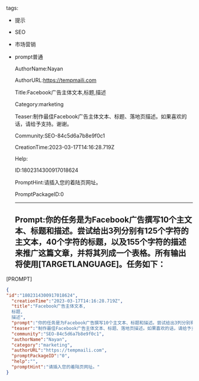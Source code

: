   tags: 
- 提示
- SEO
- 市场营销
- prompt普通

  AuthorName:Nayan

  AuthorURL:https://tempmaili.com

  Title:Facebook广告主体文本,标题,描述

  Category:marketing

  Teaser:制作最佳Facebook广告主体文本、标题、落地页描述。如果喜欢的话，请给予支持。谢谢。

  Community:SEO-84c5d6a7b8e9f0c1

  CreationTime:2023-03-17T14:16:28.719Z

  Help:

  ID:1802314300917018624

  PromptHint:请插入您的着陆页网址。

  PromptPackageID:0

  ---

  ## Prompt:你的任务是为Facebook广告撰写10个主文本、标题和描述。尝试给出3列分别有125个字符的主文本，40个字符的标题，以及155个字符的描述来推广这篇文章，并将其列成一个表格。所有输出将使用[TARGETLANGUAGE]。任务如下：
[PROMPT]

  ```json
  {
  "id":"1802314300917018624",
    "creationTime":"2023-03-17T14:16:28.719Z",
    "title":"Facebook广告主体文本,
    标题,
    描述",
    "prompt":"你的任务是为Facebook广告撰写10个主文本、标题和描述。尝试给出3列分别有125个字符的主文本，40个字符的标题，以及155个字符的描述来推广这篇文章，并将其列成一个表格。所有输出将使用[TARGETLANGUAGE]。任务如下：\n[PROMPT]",
    "teaser":"制作最佳Facebook广告主体文本、标题、落地页描述。如果喜欢的话，请给予支持。谢谢。",
    "community":"SEO-84c5d6a7b8e9f0c1",
    "authorName":"Nayan",
    "category":"marketing",
    "authorURL":"https://tempmaili.com",
    "promptPackageID":"0",
    "help":"",
    "promptHint":"请插入您的着陆页网址。"
  }
  ```
